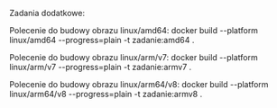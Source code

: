 Zadania dodatkowe:

Polecenie do budowy obrazu linux/amd64:
	docker build --platform linux/amd64 --progress=plain -t zadanie:amd64 .

Polecenie do budowy obrazu linux/arm/v7:
	docker build --platform linux/arm/v7 --progress=plain -t zadanie:armv7 .

Polecenie do budowy obrazu linux/arm64/v8:
	docker build --platform linux/arm64/v8 --progress=plain -t zadanie:armv8 .
